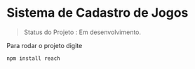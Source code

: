 <h1>Sistema de Cadastro de Jogos</h1>

> Status do Projeto : Em desenvolvimento.

Para rodar o projeto digite 

```
npm install reach 
```
